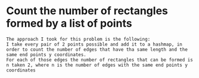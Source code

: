 
# Count the number of rectangles formed by a list of points

    The approach I took for this problem is the following:
    I take every pair of 2 points possible and add it to a hashmap, in order to count the number of edges that have tha same length and the same end points y coordinates.
    For each of those edges the number of rectangles that can be formed is n taken 2, where n is the number of edges with the same end points y coordinates

